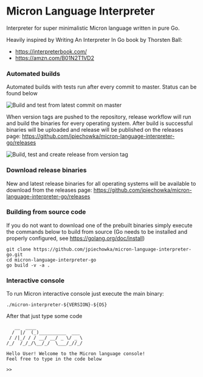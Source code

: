 # Micron Language Interpreter
Interpreter for super minimalistic Micron language written in pure Go.

Heavily inspired by Writing An Interpreter In Go book by Thorsten Ball:
* https://interpreterbook.com/
* https://amzn.com/B01N2T1VD2

### Automated builds
Automated builds with tests run after every commit to master. Status can be found below

![Build and test from latest commit on master](https://github.com/jpiechowka/micron-language-interpreter-go/workflows/Build%20and%20test%20from%20latest%20commit%20on%20master/badge.svg)

When version tags are pushed to the repository, release workflow will run and build the binaries for every operating system. After build is successful binaries will be uploaded and release will be published on the releases page: https://github.com/jpiechowka/micron-language-interpreter-go/releases

![Build, test and create release from version tag](https://github.com/jpiechowka/micron-language-interpreter-go/workflows/Build,%20test%20and%20create%20release%20from%20version%20tag/badge.svg)

### Download release binaries
New and latest release binaries for all operating systems will be available to download from the releases page: https://github.com/jpiechowka/micron-language-interpreter-go/releases

### Building from source code
If you do not want to download one of the prebuilt binaries simply execute the commands below to build from source (Go needs to be installed and properly configured, see https://golang.org/doc/install)

```
git clone https://github.com/jpiechowka/micron-language-interpreter-go.git
cd micron-language-interpreter-go
go build -v -a .
```

### Interactive console
To run Micron interactive console just execute the main binary: 
```
./micron-interpreter-${VERSION}-${OS}
```

After that just type some code
```
   __  ____
  /  |/  (_)__________  ___ 
 / /|_/ / / __/ __/ _ \/ _ \
/_/  /_/_/\__/_/  \___/_//_/

Hello User! Welcome to the Micron language console!
Feel free to type in the code below

>>
```
